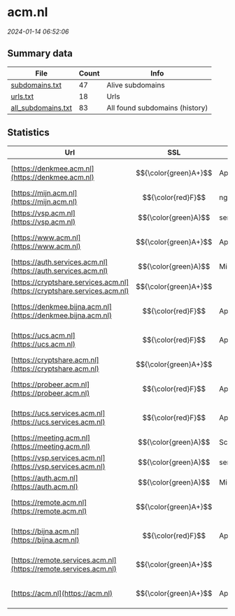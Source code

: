 # acm.nl
*2024-01-14 06:52:06*
## Summary data
| File       | Count | Info |
|------------|-------|------|
|[subdomains.txt](/data/acm.nl/subdomains.txt)|47|Alive subdomains|
|[urls.txt](/data/acm.nl/urls.txt)|18|Urls|
|[all_subdomains.txt](/data/acm.nl/all_subdomains.txt)|83|All found subdomains (history)|
## Statistics
| Url | SSL | Server | Cookie | HSTS | CSP | XFO | XXP | RP | Tech |Title |
|------------|-------|------|------|------|------|------|------|------|------|------|
|[https://denkmee.acm.nl](https://denkmee.acm.nl)| $${\color{green}A+}$$ |Apache| |:white_check_mark: |:warning: |:white_check_mark: | |:white_check_mark: |Apache HTTP Serv...|301 Moved Perman...|
|[https://mijn.acm.nl](https://mijn.acm.nl)| $${\color{red}F}$$ |nginx| | | | | |:white_check_mark: |Basic Nginx|401 Authorizatio...|
|[https://vsp.acm.nl](https://vsp.acm.nl)| $${\color{green}A}$$ |server| | | |:white_check_mark: |:white_check_mark: |:white_check_mark: ||302 Found|
|[https://www.acm.nl](https://www.acm.nl)| $${\color{green}A+}$$ |Apache| |:white_check_mark: |:warning: |:white_check_mark: | |:white_check_mark: |Apache HTTP Serv...|Redirecting to h...|
|[https://auth.services.acm.nl](https://auth.services.acm.nl)| $${\color{green}A}$$ |Microsoft-IIS/10...| |:white_check_mark: |:warning: |:white_check_mark: | |:white_check_mark: |IIS:10.0 Microso...|Document Moved|
|[https://cryptshare.services.acm.nl](https://cryptshare.services.acm.nl)| $${\color{green}A+}$$ || |:white_check_mark: |:warning: | |:white_check_mark: |:white_check_mark: |HSTS||
|[https://denkmee.bijna.acm.nl](https://denkmee.bijna.acm.nl)| $${\color{red}F}$$ |Apache| | | | | |:white_check_mark: |Apache HTTP Serv...|403 Forbidden|
|[https://ucs.acm.nl](https://ucs.acm.nl)| $${\color{red}F}$$ |Apache| | | | | |:white_check_mark: |Apache HTTP Serv...|Redirecting...|
|[https://cryptshare.acm.nl](https://cryptshare.acm.nl)| $${\color{green}A+}$$ || |:white_check_mark: |:warning: | |:white_check_mark: |:white_check_mark: |HSTS||
|[https://probeer.acm.nl](https://probeer.acm.nl)| $${\color{red}F}$$ |Apache| | | | | |:white_check_mark: |Apache HTTP Serv...|403 Forbidden|
|[https://ucs.services.acm.nl](https://ucs.services.acm.nl)| $${\color{red}F}$$ |Apache| | | | | |:white_check_mark: |Apache HTTP Serv...|Redirecting...|
|[https://meeting.acm.nl](https://meeting.acm.nl)| $${\color{green}A}$$ |ScreenConnect/21...| | | |:white_check_mark: | |:white_check_mark: |Microsoft HTTPAP...|ACM Remote Suppo...|
|[https://vsp.services.acm.nl](https://vsp.services.acm.nl)| $${\color{green}A}$$ |server| | | |:white_check_mark: |:white_check_mark: |:white_check_mark: ||302 Found|
|[https://auth.acm.nl](https://auth.acm.nl)| $${\color{green}A}$$ |Microsoft-IIS/10...| |:white_check_mark: |:warning: |:white_check_mark: | |:white_check_mark: |IIS:10.0 Microso...|Document Moved|
|[https://remote.acm.nl](https://remote.acm.nl)| $${\color{green}A+}$$ ||:warning: |:white_check_mark: | |:white_check_mark: |:white_check_mark: |:white_check_mark: |HSTS Microsoft A...||
|[https://bijna.acm.nl](https://bijna.acm.nl)| $${\color{red}F}$$ |Apache| | | | | |:white_check_mark: |Apache HTTP Serv...|403 Forbidden|
|[https://remote.services.acm.nl](https://remote.services.acm.nl)| $${\color{green}A+}$$ ||:warning: |:white_check_mark: | |:white_check_mark: |:white_check_mark: |:white_check_mark: |HSTS Microsoft A...||
|[https://acm.nl](https://acm.nl)| $${\color{green}A+}$$ |Apache| |:white_check_mark: |:warning: |:white_check_mark: | |:white_check_mark: |Apache HTTP Serv...|301 Moved Perman...|
